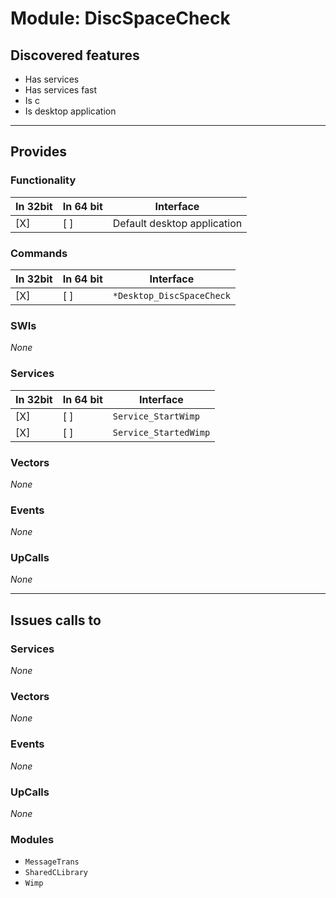 # Module: DiscSpaceCheck

## Discovered features


* Has services
* Has services fast
* Is c
* Is desktop application

---

## Provides

### Functionality

| In 32bit | In 64 bit | Interface |
|----------|-----------|-----------|
| [X]      | [ ]       | Default desktop application |

### Commands


| In 32bit | In 64 bit | Interface |
|----------|-----------|-----------|
| [X]      | [ ]       | `*Desktop_DiscSpaceCheck` |


### SWIs


*None*


### Services


| In 32bit | In 64 bit | Interface |
|----------|-----------|-----------|
| [X]      | [ ]       | `Service_StartWimp` |
| [X]      | [ ]       | `Service_StartedWimp` |


### Vectors


*None*


### Events


*None*


### UpCalls


*None*


---

## Issues calls to

### Services


*None*


### Vectors


*None*


### Events


*None*


### UpCalls


*None*


### Modules


* `MessageTrans`
* `SharedCLibrary`
* `Wimp`



